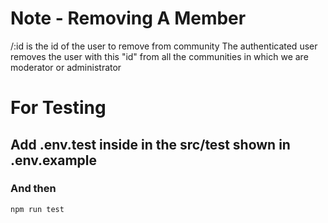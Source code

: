 # Note - Removing A Member
/:id is the id of the user to remove from community
The authenticated user removes the user with this "id" from all the communities in which we are moderator or administrator

# For Testing
## Add .env.test inside in the src/test shown in .env.example
### And then
```bash
npm run test
```